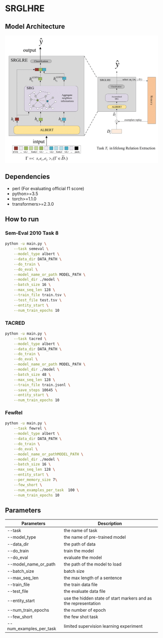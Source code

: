 # SRGLHRE
## Model Architecture
![](fig/modelv2-1.png)

## Dependencies

- perl (For evaluating official f1 score)
- python>=3.5
- torch>=1.1.0
- transformers>=2.3.0

## How to run
### Sem-Eval 2010 Task 8
```bash
python -u main.py \
    --task semeval \
    --model_type albert \
    --data_dir DATA_PATH \
    --do_train \
    --do_eval \
    --model_name_or_path MODEL_PATH \
    --model_dir ./model \
    --batch_size 16 \
    --max_seq_len 128 \
    --train_file train.tsv \
    --test_file test.tsv \
    --entity_start \
    --num_train_epochs 10
```
### TACRED
```bash
python -u main.py \
    --task tacred \
    --model_type albert \
    --data_dir DATA_PATH \
    --do_train \
    --do_eval \
    --model_name_or_path MODEL_PATH \
    --model_dir ./model \
    --batch_size 48 \
    --max_seq_len 128 \
    --train_file train.jsonl \
    --save_steps 10645 \
    --entity_start \
    --num_train_epochs 10
```
### FewRel
```bash
python -u main.py \
    --task fewrel \
    --model_type albert \
    --data_dir DATA_PATH \
    --do_train \
    --do_eval \
    --model_name_or_pathMODEL_PATH \
    --model_dir ./model \
    --batch_size 16 \
    --max_seq_len 128 \
    --entity_start \
    --per_memory_size 7\
    --few_short \
    --num_examples_per_task  100 \
    --num_train_epochs 10
```
## Parameters


| Parameters| Description|
|--|--|
| --task | the name of task|
|--model_type             |the name of pre-trained model|
|--data_dir               |the path of data|
|--do_train               |train the model|
|--do_eval                |evaluate the model|
|--model_name_or_path     |the path of the model to load|
|--batch_size             |batch size|
|--max_seq_len            |the max length of a sentence|
|--train_file             |the train data file|
|--test_file              |the evaluate data file|
|--entity_start           |use the hidden state of start markers <e1s> and <e2s> as the representation|
|--num_train_epochs       |the number of epoch|
|--few_short              |the few shot task|
|--num_examples_per_task  |limited supervision learning experiment|
  
